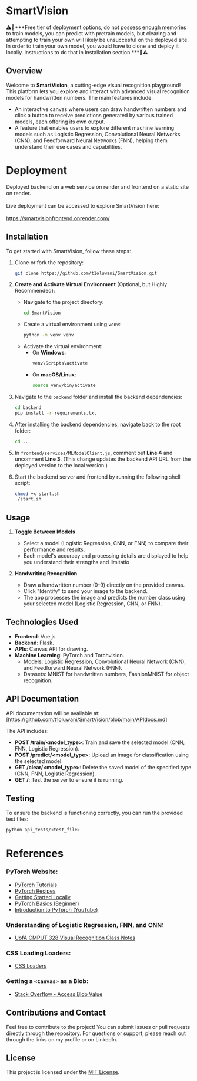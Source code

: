 # SmartVision

⚠️🚨***Free tier of deployment options, do not possess enough memories to train models, you can predict with pretrain models, but clearing and attempting to train your own will likely be unsuccesful on the deployed site. In order to train your own model, you would have to clone and deploy it locally. Instructions to do that in Installation section ***🚨⚠️

## Overview

Welcome to **SmartVision**, a cutting-edge visual recognition playground! This platform lets you explore and interact with advanced visual recognition models for handwritten numbers.<!-- and object recognition. --> The main features include:

- An interactive canvas where users can draw handwritten numbers and click a button to receive predictions generated by various trained models, each offering its own output.
- A feature that enables users to explore different machine learning models such as Logistic Regression, Convolutional Neural Networks (CNN), and Feedforward Neural Networks (FNN), helping them understand their use cases and capabilities.
<!-- - An option to upload an image for object recognition, classifying the objects into categories based on the FashionMNIST dataset.  -->

# Deployment

Deployed backend on a web service on render and frontend on a static site on render.<br><br>
Live deployment can be accessed to explore SmartVision here:<br><br>
https://smartvisionfrontend.onrender.com/

## Installation

To get started with SmartVision, follow these steps:

1. Clone or fork the repository:
   ```bash
   git clone https://github.com/t1oluwani/SmartVision.git
   ```
   
2. **Create and Activate Virtual Environment** (Optional, but Highly Recommended):
   - Navigate to the project directory:
     ```bash
     cd SmartVision
     ```
   - Create a virtual environment using `venv`:
     ```bash
     python -m venv venv
     ```
   - Activate the virtual environment:
     - On **Windows**:
       ```bash
       venv\Scripts\activate
       ```
     - On **macOS/Linux**:
       ```bash
       source venv/bin/activate
       ```
       
3. Navigate to the `backend` folder and install the backend dependencies:
   ```bash
   cd backend
   pip install -r requirements.txt
   ```

4. After installing the backend dependencies, navigate back to the root folder:
   ```bash
   cd ..
   ```

5. In `frontend/services/MLModelClient.js`, comment out **Line 4** and uncomment **Line 3**. 
(This change updates the backend API URL from the deployed version to the local version.)

6. Start the backend server and frontend by running the following shell script:
   ```bash
   chmod +x start.sh
   ./start.sh
   ```

## Usage

1. **Toggle Between Models**
   - Select a model (Logistic Regression, CNN, or FNN) to compare their performance and results.
   - Each model's accuracy and processing details are displayed to help you understand their strengths and limitatio

2. **Handwriting Recognition**
   - Draw a handwritten number (0-9) directly on the provided canvas.
   - Click "Identify" to send your image to the backend.
   - The app processes the image and predicts the number class using your selected model (Logistic Regression, CNN, or FNN).

<!-- 3. **Object Recognition**
   - Upload an image to classify objects into categories based on the **FashionMNIST** dataset.
   - The application uses trained models to identify and predict the object class. -->

## Technologies Used

- **Frontend**: Vue.js.  
- **Backend**: Flask.
- **APIs**: Canvas API for drawing.
- **Machine Learning**: PyTorch and Torchvision.  
  - Models: Logistic Regression, Convolutional Neural Network (CNN), and Feedforward Neural Network (FNN).  
  - Datasets: MNIST for handwritten numbers, FashionMNIST for object recognition.

## API Documentation

API documentation will be available at: [https://github.com/t1oluwani/SmartVision/blob/main/APIdocs.md]

The API includes:
- **POST /train/<model_type>**: Train and save the selected model (CNN, FNN, Logistic Regression).
- **POST /predict/<model_type>**: Upload an image for classification using the selected model.
- **GET /clear/<model_type>**: Delete the saved model of the specified type (CNN, FNN, Logistic Regression).
- **GET /**: Test the server to ensure it is running.

## Testing

To ensure the backend is functioning correctly, you can run the provided test files:
```bash
python api_tests/<test_file>
```

# References

### PyTorch Website:
- [PyTorch Tutorials](https://pytorch.org/tutorials/)
- [PyTorch Recipes](https://pytorch.org/tutorials/recipes/)
- [Getting Started Locally](https://pytorch.org/get-started/locally/)
- [PyTorch Basics (Beginner)](https://pytorch.org/tutorials/beginner/basics/)
- [Introduction to PyTorch (YouTube)](https://pytorch.org/tutorials/beginner/introyt/)

### Understanding of Logistic Regression, FNN, and CNN:
- [UofA CMPUT 328 Visual Recognition Class Notes](https://apps.ualberta.ca/catalogue/course/cmput/328)

### CSS Loading Loaders:
- [CSS Loaders](https://css-loaders.com/)

### Getting a `<Canvas>` as a Blob:
- [Stack Overflow - Access Blob Value](https://stackoverflow.com/questions/42458849/access-blob-value-outside-of-canvas-toblob-async-function)

## Contributions and Contact

Feel free to contribute to the project! You can submit issues or pull requests directly through the repository.
For questions or support, please reach out through the links on my profile or on LinkedIn.

## License

This project is licensed under the [MIT License](https://opensource.org/license/mit).

